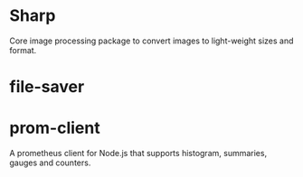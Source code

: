 # Sharp

Core image processing package to convert images to light-weight sizes and format.

# file-saver

# prom-client

A prometheus client for Node.js that supports histogram, summaries, gauges and counters.

